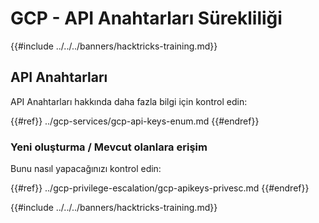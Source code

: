 # GCP - API Anahtarları Sürekliliği

{{#include ../../../banners/hacktricks-training.md}}

## API Anahtarları

API Anahtarları hakkında daha fazla bilgi için kontrol edin:

{{#ref}}
../gcp-services/gcp-api-keys-enum.md
{{#endref}}

### Yeni oluşturma / Mevcut olanlara erişim

Bunu nasıl yapacağınızı kontrol edin:

{{#ref}}
../gcp-privilege-escalation/gcp-apikeys-privesc.md
{{#endref}}

{{#include ../../../banners/hacktricks-training.md}}
